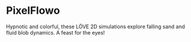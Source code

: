 # PixelFlowo
Hypnotic and colorful, these LÖVE 2D simulations explore falling sand and fluid blob dynamics. A feast for the eyes!
